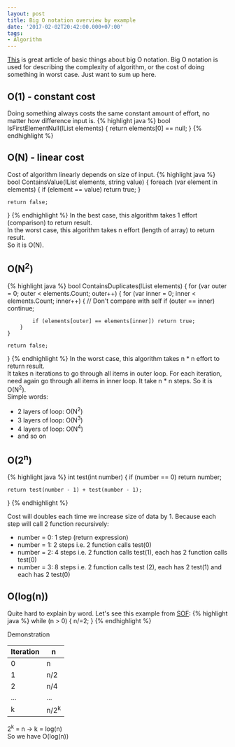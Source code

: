 ```yaml
---
layout: post
title: Big O notation overview by example
date: '2017-02-02T20:42:00.000+07:00'
tags:
- Algorithm
---
```


[This](https://rob-bell.net/2009/06/a-beginners-guide-to-big-o-notation/) is great article of basic things about
big O notation. Big O notation is used for describing the complexity of algorithm, or the cost of doing something in
worst case. Just want to sum up here.

## O(1) - constant cost
Doing something always costs the same constant amount of effort, no matter how difference input is.
{% highlight java %}
bool IsFirstElementNull(IList<string> elements)
{
    return elements[0] == null;
}
{% endhighlight %}

## O(N) - linear cost
Cost of algorithm linearly depends on size of input.
{% highlight java %}
bool ContainsValue(IList<string> elements, string value)
{
    foreach (var element in elements)
    {
        if (element == value) return true;
    }

    return false;
}
{% endhighlight %}
In the best case, this algorithm takes 1 effort (comparison) to return result.  
In the worst case, this algorithm takes n effort (length of array) to return result.  
So it is O(N).

## O(N<sup>2</sup>)
{% highlight java %}
bool ContainsDuplicates(IList<string> elements)
{
    for (var outer = 0; outer < elements.Count; outer++)
    {
        for (var inner = 0; inner < elements.Count; inner++)
        {
            // Don't compare with self
            if (outer == inner) continue;

            if (elements[outer] == elements[inner]) return true;
        }
    }

    return false;
}
{% endhighlight %}
In the worst case, this algorithm takes n * n effort to return result.  
It takes n iterations to go through all items in outer loop. For each iteration, need again go through all items in
inner loop. It take n * n steps. So it is O(N<sup>2</sup>).  
Simple words:
* 2 layers of loop: O(N<sup>2</sup>)
* 3 layers of loop: O(N<sup>3</sup>)
* 4 layers of loop: O(N<sup>4</sup>)
* and so on

## O(2<sup>n</sup>)
{% highlight java %}
int test(int number)
{
    if (number == 0) return number;

    return test(number - 1) + test(number - 1);
}
{% endhighlight %}

Cost will doubles each time we increase size of data by 1. Because each step will call 2 function recursively:
* number = 0: 1 step (return expression)
* number = 1: 2 steps i.e. 2 function calls test(0)
* number = 2: 4 steps i.e. 2 function calls test(1), each has 2 function calls test(0)
* number = 3: 8 steps i.e. 2 function calls test (2), each has 2 test(1) and each has 2 test(0)

## O(log(n))
Quite hard to explain by word. Let's see this example from [SOF](http://stackoverflow.com/questions/17122807/big-o-ologn-code-example):
{% highlight java %}
while (n > 0) {
   n/=2; 
}
{% endhighlight %}

Demonstration

Iteration|n
---|---
0|n
1|n/2
2|n/4
...|...
k|n/2<sup>k</sup>

2<sup>k</sup> = n -> k = log(n)  
So we have O(log(n))